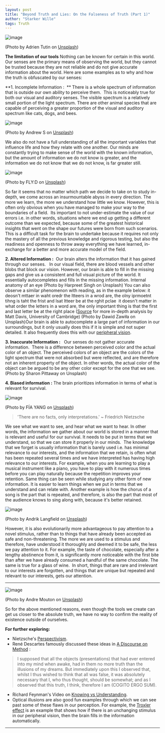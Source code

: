 ```yaml
---
layout: post
title: "Beyond Truth and Lies: On the Falseness of Truth (Part 1)"
author: "Starker Wille"
tags: Truth
---
```


![image](https://user-images.githubusercontent.com/114194993/212605571-cef929fd-5b46-4a06-9c86-500c0566d450.png)

(Photo by Adrien Tutin on [Unsplash](https://unsplash.com/photos/x8xJpClTvR0))

**The limitation of our tools**
Nothing can be known for certain in this world.
Our senses are the primary means of observing the world, but they cannot be trusted because they are not reliable and do not give accurate information about the world.
Here are some examples as to why and how the truth is obfuscated by our senses:

**1. Incomplete Information :  **
There is a whole spectrum of information that is outside our own ability to perceive them. 
This is noticeably true for both our visual and auditory senses. The visible spectrum is a relatively small portion of the light spectrum. There are other animal species that are capable of perceiving a greater proportion of the visual and auditory spectrum like cats, dogs, and bees.

![image](https://user-images.githubusercontent.com/114194993/212606160-49a90400-50e5-4baf-8f24-e6cbe3ba9f58.png)

(Photo by Andrew S on [Unsplash](https://unsplash.com/))

We also do not have a full understanding of all the important variables that influence life and how they relate with one another. Our minds are constantly trying to make sense of the world with the known information, but the amount of information we do not know is greater, and the information we do not know that we do not know, is far greater still. 

![image](https://user-images.githubusercontent.com/114194993/212606183-e2506e25-8c4c-426e-a091-e34b60ec262b.png)

(Photo by FLY:D on [Unsplash](https://unsplash.com/))

So far it seems that no matter which path we decide to take on  to study in-depth, we come across an insurmountable abyss in every direction. The more we learn, the more we understand how little we know. However, this is often only obvious when you have managed to make your way to the boundaries of a field. 
Its important to not under-estimate the value of our errors i.e. in other words, situations where we end up getting a different outcome than we expected, because some of the greatest historical insights that went on the shape our futures were born from such scenarios. 
This is a difficult task for the brain to undertake because it requires not only the mastery of all the previous knowledge and rigorous testing, but also the readiness and openness to throw away everything we have learned, in-exchange for a better and more accurate model of the field. 

**2. Altered Information :** 
Our brain alters the information that it has gained through our senses.
 
In our visual field, there are blood vessels and other blobs that block our vision. However, our brain is able to fill in the missing gaps and give us a consistent and full visual picture of the world. It essentially autocompletes and fills in the missing information.
Internal anatomy of an eye (Photo by Harpreet Singh on Unsplash) You can also observe a similar phenomenon with reading, as in the example below:
it deosn't mttaer in waht oredr the ltteers in a wrod are, the olny iprmoetnt tihng is taht the frist and lsat ltteer be at the rghit pclae 
it doesn't matter in what order the letters in a word are, the only important thing is that the first and last letter be at the right place
([Source](https://www.mrc-cbu.cam.ac.uk/people/matt-davis/cmabridge/) for more in-depth analysis by Matt Davis, University of Cambridge)
(Photo by Dawid Zawiła on Unsplash)Our brain is able to autocomplete a large part of information in our surroundings, but it only usually does this if it is simple and not super detailed. It also frequently does this with our [peripheral vision](https://journals.sagepub.com/doi/abs/10.1177/0956797616672270?journalCode=pssa). 

**3. Inaccurate Information :**
  Our senses do not gather accurate information. 
There is a difference between perceived color and the actual color of an object. The perceived colors of an object  are the colors of the light spectrum that were not absorbed but were reflected, and are therefore not an inherent property of the object. In other words, the actual color of the object can be argued to be any other color except for the one that we see.
(Photo by Sharon Pittaway on Unsplash)

**4. Biased information :**
The brain prioritizes information in terms of what is relevant for survival.

![image](https://user-images.githubusercontent.com/114194993/212606238-51055505-cc65-4ff0-b28f-5092d0ef2de7.png)

(Photo by FÍA YANG on [Unsplash](https://unsplash.com/))

> 'There are no facts, only interpretations.'
~ Friedrich Nietzsche

We see what we want to see, and hear what we want to hear. In other words, the information we gather about our world is stored in a manner that is relevant and useful for our survival. It needs to be put in terms that we understand, so that we can store it properly in our minds. 
The knowledge that we forget is usually information that is barely used i.e. has minimal relevance to our interests, and the information that we retain, is often what has been repeated several times and we have interpreted has having high relevance to our interests. For example, when you are learning to play a musical instrument like a piano, you have to play with it numerous times before you can play naturally because the repetition improves your retention. Same thing can be seen while studying any other form of new information. It is easier to learn things when we put in terms that we understand and can relate with. Another example is how the chorus of a song is the part that is repeated, and therefore, is also the part that most of the audience knows to sing along with, because it's better retained. 

![image](https://user-images.githubusercontent.com/114194993/212606292-06ffaddd-c8de-48ba-9546-0c461bffb2b5.png)


(Photo by Andrik Langfield on [Unsplash](https://unsplash.com/)) 

However, it is also evolutionarily more advantageous to pay attention to a novel stimulus, rather than to things that have already been accepted as safe and non-threatening. The more we are used to a stimulus and therefore, have understood it thoroughly and deemed it to be safe, the less we pay attention to it. For example, the taste of chocolate, especially after a lengthy abstinence from it, is significantly more noticeable with the first bite than after we have already consumed a handful of the same chocolate. The same is true for a glass of wine. 
In short, things that are rare and irrelevant to our interests are forgotten, and things that are unique but repeated and relevant to our interests, gets our attention.

---
![image](https://user-images.githubusercontent.com/114194993/212606277-2a7a17d2-c234-46e0-8689-cde4b426fb8f.png)

(Photo by Andre Mouton on [Unsplash](https://unsplash.com/))

So for the above mentioned reasons, even though the tools we create can get us closer to the absolute truth, we have no way to confirm the reality of existence outside of ourselves. 

**For further exploring:**
* Nietzsche's [Perspectivism](https://en.wikipedia.org/wiki/Perspectivism).
* René Descartes famously discussed these ideas in [A Discourse on Method](https://www.gutenberg.org/files/59/59-h/59-h.htm) :

> I supposed that all the objects (presentations) that had ever entered into my mind when awake, had in them no more truth than the illusions of my dreams. But immediately upon this I observed that, whilst I thus wished to think that all was false, it was absolutely necessary that I, who thus thought, should be somewhat; and as I observed that this truth, I think, therefore I am (COGITO ERGO SUM).

* Richard Feynman's Video on [Knowing vs Understanding](https://www.youtube.com/watch?v=yOxRIhlzlpo). 
* Optical illusions are also good fun examples through which we can see past some of these flaws in our perception. For example, the [Troxler effect](https://en.wikipedia.org/wiki/Troxler's_fading) is an example that shows how if there is an unchanging stimulus in our peripheral vision, then the brain fills in the information automatically.

---
